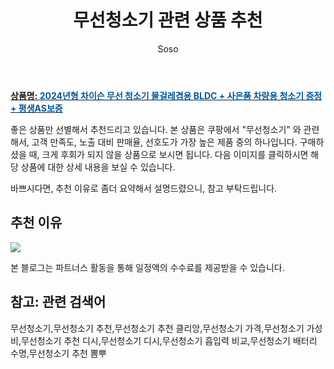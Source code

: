 ﻿---
layout: post
title:  "무선청소기 관련 상품 추천"
author: Soso
categories: [ 디지털/가전 ]
tags: [무선청소기,무선청소기 추천,무선청소기 추천 클리앙,무선청소기 가격,무선청소기 가성비,무선청소기 추천 디시,무선청소기 디시,무선청소기 흡입력 비교,무선청소기 배터리 수명,무선청소기 추천 뽐뿌]
image: https://ads-partners.coupang.com/image1/63-5TSc6LUJv4oXh602jVAQm9iNVuyDoqt-smQwfXCt476ntAGa4a21Xvl2kq17hd5KZVmtblF5kKWBaBpohO7kh4pLnfHwht2ENJFlyrsjvq0WcHs55QGJjfOuoUkp8HPU8oSCoACEvofJXUlati6rQviejjPJl_vp3RbkDyxO0B0JfAyZKETYiCY_dy8i22EXAk0paj0yJUy9T46x0jkgKwGVDwn7wLEm1mYsIMhIyMgl3cotKbpHPGunyiYxETfQ6mxp8wG0kUdNUae9nKRn32Vs0HOOmzVKofiYlAqmuCxso 
description: "쿠팡에서 무선청소기 관련 상품으로 가장 고객 선호도가 높은 제품 중 하나입니다."
---

<a href="https://link.coupang.com/re/AFFSDP?lptag=AF5673682&pageKey=7742523932&itemId=20834715654&vendorItemId=87686787006&traceid=V0-153-155b65ecddc3a7be&requestid=20240131144253063115394858&token=31850C%7CMIXED"><b>상품명: <font color='#01579B'>2024년형 차이슨 무선 청소기 물걸레겸용 BLDC + 사은품 차량용 청소기 증정 + 평생AS보증</font></b></a>

좋은 상품만 선별해서 추천드리고 있습니다.
본 상품은 쿠팡에서 "무선청소기" 와 관련해서, 고객 만족도, 노출 대비 판매율, 선호도가 가장 높은 제품 중의 하나입니다.
구매하셨을 때, 크게 후회가 되지 않을 상품으로 보시면 됩니다. 
다음 이미지를 클릭하시면 해당 상품에 대한 상세 내용을 보실 수 있습니다.

바쁘시다면, 추천 이유로 좀더 요약해서 설명드렸으니, 참고 부탁드립니다.

## 추천 이유 

<a href="https://link.coupang.com/re/AFFSDP?lptag=AF5673682&pageKey=7742523932&itemId=20834715654&vendorItemId=87686787006&traceid=V0-153-155b65ecddc3a7be&requestid=20240131144253063115394858&token=31850C%7CMIXED"><img src="http://image1.coupangcdn.com/image/vendor_inventory/b7e0/c4e2adc56075860dd75689ff5eccf4a46dd3fcc04d13abee9a911906d7a5.jpg"></a> 

본 블로그는 파트너스 활동을 통해 일정액의 수수료를 제공받을 수 있습니다.

## 참고: 관련 검색어    
무선청소기,무선청소기 추천,무선청소기 추천 클리앙,무선청소기 가격,무선청소기 가성비,무선청소기 추천 디시,무선청소기 디시,무선청소기 흡입력 비교,무선청소기 배터리 수명,무선청소기 추천 뽐뿌